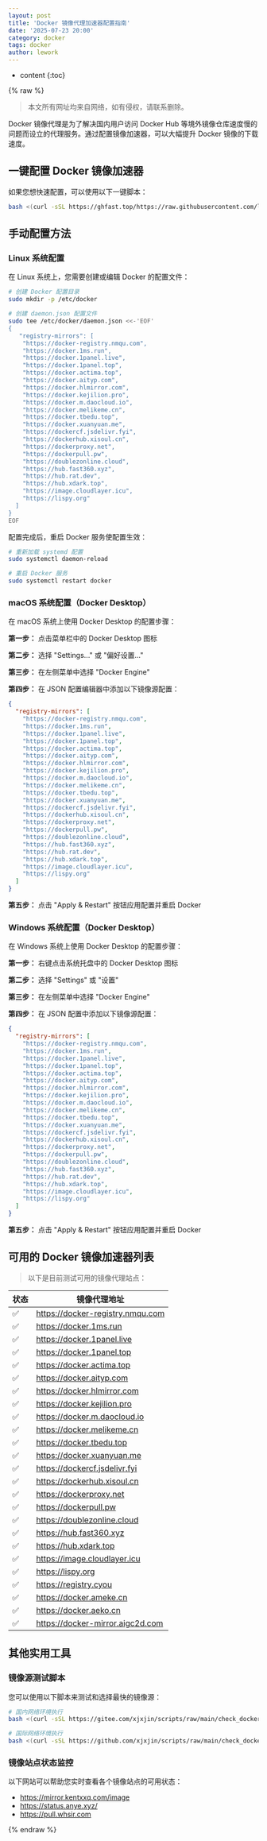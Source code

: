 ```yaml
---
layout: post
title: 'Docker 镜像代理加速器配置指南'
date: '2025-07-23 20:00'
category: docker
tags: docker
author: lework
---
```

* content
{:toc}

{% raw %}

> 本文所有网址均来自网络，如有侵权，请联系删除。

Docker 镜像代理是为了解决国内用户访问 Docker Hub 等境外镜像仓库速度慢的问题而设立的代理服务。通过配置镜像加速器，可以大幅提升 Docker 镜像的下载速度。





## 一键配置 Docker 镜像加速器

如果您想快速配置，可以使用以下一键脚本：

```bash
bash <(curl -sSL https://ghfast.top/https://raw.githubusercontent.com/lework/script/refs/heads/master/shell/test/check_docker_registry.sh)
```

## 手动配置方法

### Linux 系统配置

在 Linux 系统上，您需要创建或编辑 Docker 的配置文件：

```bash
# 创建 Docker 配置目录
sudo mkdir -p /etc/docker

# 创建 daemon.json 配置文件
sudo tee /etc/docker/daemon.json <<-'EOF'
{
   "registry-mirrors": [
    "https://docker-registry.nmqu.com",
    "https://docker.1ms.run",
    "https://docker.1panel.live",
    "https://docker.1panel.top",
    "https://docker.actima.top",
    "https://docker.aityp.com",
    "https://docker.hlmirror.com",
    "https://docker.kejilion.pro",
    "https://docker.m.daocloud.io",
    "https://docker.melikeme.cn",
    "https://docker.tbedu.top",
    "https://docker.xuanyuan.me",
    "https://dockercf.jsdelivr.fyi",
    "https://dockerhub.xisoul.cn",
    "https://dockerproxy.net",
    "https://dockerpull.pw",
    "https://doublezonline.cloud",
    "https://hub.fast360.xyz",
    "https://hub.rat.dev",
    "https://hub.xdark.top",
    "https://image.cloudlayer.icu",
    "https://lispy.org"
  ]
}
EOF
```

配置完成后，重启 Docker 服务使配置生效：

```bash
# 重新加载 systemd 配置
sudo systemctl daemon-reload

# 重启 Docker 服务
sudo systemctl restart docker
```

### macOS 系统配置（Docker Desktop）

在 macOS 系统上使用 Docker Desktop 的配置步骤：

**第一步：** 点击菜单栏中的 Docker Desktop 图标

**第二步：** 选择 "Settings..." 或 "偏好设置..."

**第三步：** 在左侧菜单中选择 "Docker Engine"

**第四步：** 在 JSON 配置编辑器中添加以下镜像源配置：

```json
{
  "registry-mirrors": [
    "https://docker-registry.nmqu.com",
    "https://docker.1ms.run",
    "https://docker.1panel.live",
    "https://docker.1panel.top",
    "https://docker.actima.top",
    "https://docker.aityp.com",
    "https://docker.hlmirror.com",
    "https://docker.kejilion.pro",
    "https://docker.m.daocloud.io",
    "https://docker.melikeme.cn",
    "https://docker.tbedu.top",
    "https://docker.xuanyuan.me",
    "https://dockercf.jsdelivr.fyi",
    "https://dockerhub.xisoul.cn",
    "https://dockerproxy.net",
    "https://dockerpull.pw",
    "https://doublezonline.cloud",
    "https://hub.fast360.xyz",
    "https://hub.rat.dev",
    "https://hub.xdark.top",
    "https://image.cloudlayer.icu",
    "https://lispy.org"
  ]
}
```

**第五步：** 点击 "Apply & Restart" 按钮应用配置并重启 Docker

### Windows 系统配置（Docker Desktop）

在 Windows 系统上使用 Docker Desktop 的配置步骤：

**第一步：** 右键点击系统托盘中的 Docker Desktop 图标

**第二步：** 选择 "Settings" 或 "设置"

**第三步：** 在左侧菜单中选择 "Docker Engine"

**第四步：** 在 JSON 配置中添加以下镜像源配置：

```json
{
  "registry-mirrors": [
    "https://docker-registry.nmqu.com",
    "https://docker.1ms.run",
    "https://docker.1panel.live",
    "https://docker.1panel.top",
    "https://docker.actima.top",
    "https://docker.aityp.com",
    "https://docker.hlmirror.com",
    "https://docker.kejilion.pro",
    "https://docker.m.daocloud.io",
    "https://docker.melikeme.cn",
    "https://docker.tbedu.top",
    "https://docker.xuanyuan.me",
    "https://dockercf.jsdelivr.fyi",
    "https://dockerhub.xisoul.cn",
    "https://dockerproxy.net",
    "https://dockerpull.pw",
    "https://doublezonline.cloud",
    "https://hub.fast360.xyz",
    "https://hub.rat.dev",
    "https://hub.xdark.top",
    "https://image.cloudlayer.icu",
    "https://lispy.org"
  ]
}
```

**第五步：** 点击 "Apply & Restart" 按钮应用配置并重启 Docker

## 可用的 Docker 镜像加速器列表

> 以下是目前测试可用的镜像代理站点：

| 状态 | 镜像代理地址                     |
| ---- | -------------------------------- |
| ✅   | https://docker-registry.nmqu.com |
| ✅   | https://docker.1ms.run           |
| ✅   | https://docker.1panel.live       |
| ✅   | https://docker.1panel.top        |
| ✅   | https://docker.actima.top        |
| ✅   | https://docker.aityp.com         |
| ✅   | https://docker.hlmirror.com      |
| ✅   | https://docker.kejilion.pro      |
| ✅   | https://docker.m.daocloud.io     |
| ✅   | https://docker.melikeme.cn       |
| ✅   | https://docker.tbedu.top         |
| ✅   | https://docker.xuanyuan.me       |
| ✅   | https://dockercf.jsdelivr.fyi    |
| ✅   | https://dockerhub.xisoul.cn      |
| ✅   | https://dockerproxy.net          |
| ✅   | https://dockerpull.pw            |
| ✅   | https://doublezonline.cloud      |
| ✅   | https://hub.fast360.xyz          |
| ✅   | https://hub.xdark.top            |
| ✅   | https://image.cloudlayer.icu     |
| ✅   | https://lispy.org                |
| ✅   | https://registry.cyou            |
| ✅   | https://docker.ameke.cn          |
| ✅   | https://docker.aeko.cn           |
| ✅   | https://docker-mirror.aigc2d.com |

## 其他实用工具

### 镜像源测试脚本

您可以使用以下脚本来测试和选择最快的镜像源：

```bash
# 国内网络环境执行
bash <(curl -sSL https://gitee.com/xjxjin/scripts/raw/main/check_docker_registry.sh)

# 国际网络环境执行
bash <(curl -sSL https://github.com/xjxjin/scripts/raw/main/check_docker_registry.sh)
```

### 镜像站点状态监控

以下网站可以帮助您实时查看各个镜像站点的可用状态：

- https://mirror.kentxxq.com/image
- https://status.anye.xyz/
- https://pull.whsir.com

{% endraw %}
